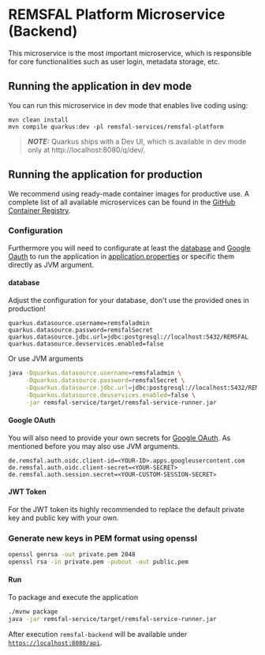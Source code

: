 # REMSFAL Platform Microservice (Backend)

This microservice is the most important microservice, which is responsible for core functionalities such as user login, metadata storage, etc.

## Running the application in dev mode

You can run this microservice in dev mode that enables live coding using:

```shell script
mvn clean install
mvn compile quarkus:dev -pl remsfal-services/remsfal-platform
```

> **_NOTE:_**  Quarkus ships with a Dev UI, which is available in dev mode only at http://localhost:8080/q/dev/.


## Running the application for production

We recommend using ready-made container images for productive use. A complete list of all available microservices can be found in the [GitHub Container Registry](https://github.com/remsfal/remsfal-backend/pkgs/container/remsfal-backend).

### Configuration

Furthermore you will need to configurate at least the [database](#database) and [Google Oauth](#google-oauth) to run the
application in [application.properties](remsfal-service/src/main/resources/application.properties) or specific them
directly as JVM argument.

#### database

Adjust the configuration for your database, don't use the provided ones in production!

```properties
quarkus.datasource.username=remsfaladmin
quarkus.datasource.password=remsfalSecret
quarkus.datasource.jdbc.url=jdbc:postgresql://localhost:5432/REMSFAL
quarkus.datasource.devservices.enabled=false
```

Or use JVM arguments

```sh
java -Dquarkus.datasource.username=remsfaladmin \
     -Dquarkus.datasource.password=remsfalSecret \
     -Dquarkus.datasource.jdbc.url=jdbc:postgresql://localhost:5432/REMSFAL \
     -Dquarkus.datasource.devservices.enabled=false \
     -jar remsfal-service/target/remsfal-service-runner.jar
```

#### Google OAuth

You will also need to provide your own secrets
for [Google OAuth](https://developers.google.com/identity/protocols/oauth2?hl=de). As mentioned before you may also use
JVM arguments.

```properties
de.remsfal.auth.oidc.client-id=<YOUR-ID>.apps.googleusercontent.com
de.remsfal.auth.oidc.client-secret=<YOUR-SECRET>
de.remsfal.auth.session.secret=<YOUR-CUSTOM-SESSION-SECRET>
```

#### JWT Token

For the JWT token its highly recommended to replace the default private key and public key with your own.

### Generate new keys in PEM format using openssl

```sh
openssl genrsa -out private.pem 2048
openssl rsa -in private.pem -pubout -out public.pem
```

#### Run

To package and execute the application

```sh
./mvnw package
java -jar remsfal-service/target/remsfal-service-runner.jar
```

After execution `remsfal-backend` will be available under [`https://localhost:8080/api`](https://localhost:8080/api).
